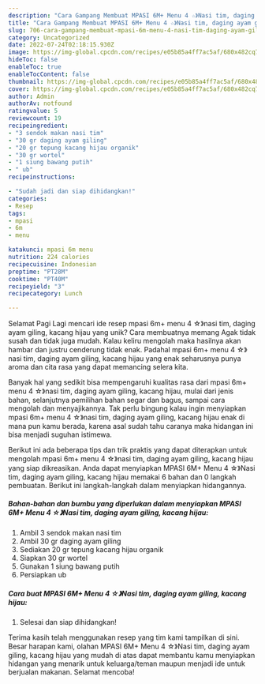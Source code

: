 ```yaml
---
description: "Cara Gampang Membuat MPASI 6M+ Menu 4 ☆》Nasi tim, daging ayam giling, kacang hijau yang Enak, Lezat"
title: "Cara Gampang Membuat MPASI 6M+ Menu 4 ☆》Nasi tim, daging ayam giling, kacang hijau yang Enak, Lezat"
slug: 706-cara-gampang-membuat-mpasi-6m-menu-4-nasi-tim-daging-ayam-giling-kacang-hijau-yang-enak-lezat
category: Uncategorized
date: 2022-07-24T02:18:15.930Z
image: https://img-global.cpcdn.com/recipes/e05b85a4ff7ac5af/680x482cq70/mpasi-6m-menu-4-nasi-tim-daging-ayam-giling-kacang-hijau-foto-resep-utama.jpg
hideToc: false
enableToc: true
enableTocContent: false
thumbnail: https://img-global.cpcdn.com/recipes/e05b85a4ff7ac5af/680x482cq70/mpasi-6m-menu-4-nasi-tim-daging-ayam-giling-kacang-hijau-foto-resep-utama.jpg
cover: https://img-global.cpcdn.com/recipes/e05b85a4ff7ac5af/680x482cq70/mpasi-6m-menu-4-nasi-tim-daging-ayam-giling-kacang-hijau-foto-resep-utama.jpg
author: Admin
authorAv: notfound
ratingvalue: 5
reviewcount: 19
recipeingredient:
- "3 sendok makan nasi tim"
- "30 gr daging ayam giling"
- "20 gr tepung kacang hijau organik"
- "30 gr wortel"
- "1 siung bawang putih"
- " ub"
recipeinstructions:

- "Sudah jadi dan siap dihidangkan!"
categories:
- Resep
tags:
- mpasi
- 6m
- menu

katakunci: mpasi 6m menu 
nutrition: 224 calories
recipecuisine: Indonesian
preptime: "PT28M"
cooktime: "PT40M"
recipeyield: "3"
recipecategory: Lunch

---
```



Selamat Pagi Lagi mencari ide resep mpasi 6m+ menu 4 ☆》nasi tim, daging ayam giling, kacang hijau yang unik? Cara membuatnya memang Agak tidak susah dan tidak juga mudah. Kalau keliru mengolah maka hasilnya akan hambar dan justru cenderung tidak enak. Padahal mpasi 6m+ menu 4 ☆》nasi tim, daging ayam giling, kacang hijau yang enak seharusnya punya aroma dan cita rasa yang dapat memancing selera kita.


Banyak hal yang sedikit bisa mempengaruhi kualitas rasa dari mpasi 6m+ menu 4 ☆》nasi tim, daging ayam giling, kacang hijau, mulai dari jenis bahan, selanjutnya pemilihan bahan segar dan bagus, sampai cara mengolah dan menyajikannya. Tak perlu bingung kalau ingin menyiapkan mpasi 6m+ menu 4 ☆》nasi tim, daging ayam giling, kacang hijau enak di mana pun kamu berada, karena asal sudah tahu caranya maka hidangan ini bisa menjadi suguhan istimewa.




Berikut ini ada beberapa tips dan trik praktis yang dapat diterapkan untuk mengolah mpasi 6m+ menu 4 ☆》nasi tim, daging ayam giling, kacang hijau yang siap dikreasikan. Anda dapat menyiapkan MPASI 6M+ Menu 4 ☆》Nasi tim, daging ayam giling, kacang hijau memakai 6 bahan dan 0 langkah pembuatan. Berikut ini langkah-langkah dalam menyiapkan hidangannya.

<!--inarticleads1-->

##### Bahan-bahan dan bumbu yang diperlukan dalam menyiapkan MPASI 6M+ Menu 4 ☆》Nasi tim, daging ayam giling, kacang hijau:

1. Ambil 3 sendok makan nasi tim
1. Ambil 30 gr daging ayam giling
1. Sediakan 20 gr tepung kacang hijau organik
1. Siapkan 30 gr wortel
1. Gunakan 1 siung bawang putih
1. Persiapkan  ub




<!--inarticleads2-->

##### Cara buat MPASI 6M+ Menu 4 ☆》Nasi tim, daging ayam giling, kacang hijau:


1. Selesai dan siap dihidangkan!



Terima kasih telah menggunakan resep yang tim kami tampilkan di sini. Besar harapan kami, olahan MPASI 6M+ Menu 4 ☆》Nasi tim, daging ayam giling, kacang hijau yang mudah di atas dapat membantu kamu menyiapkan hidangan yang menarik untuk keluarga/teman maupun menjadi ide untuk berjualan makanan. Selamat mencoba!
